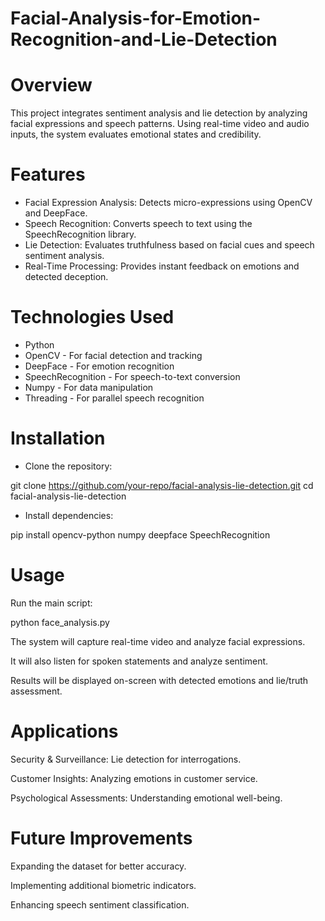 # Facial-Analysis-for-Emotion-Recognition-and-Lie-Detection

# Overview
This project integrates sentiment analysis and lie detection by analyzing facial expressions and speech patterns. Using real-time video and audio inputs, the system evaluates emotional states and credibility.

# Features

- Facial Expression Analysis: Detects micro-expressions using OpenCV and DeepFace.
- Speech Recognition: Converts speech to text using the SpeechRecognition library.
- Lie Detection: Evaluates truthfulness based on facial cues and speech sentiment analysis.
- Real-Time Processing: Provides instant feedback on emotions and detected deception.

# Technologies Used
- Python
- OpenCV - For facial detection and tracking
- DeepFace - For emotion recognition
- SpeechRecognition - For speech-to-text conversion
- Numpy - For data manipulation
- Threading - For parallel speech recognition

# Installation

- Clone the repository:

git clone https://github.com/your-repo/facial-analysis-lie-detection.git
cd facial-analysis-lie-detection

- Install dependencies:

pip install opencv-python numpy deepface SpeechRecognition

# Usage

Run the main script:

python face_analysis.py

The system will capture real-time video and analyze facial expressions.

It will also listen for spoken statements and analyze sentiment.

Results will be displayed on-screen with detected emotions and lie/truth assessment.

# Applications

Security & Surveillance: Lie detection for interrogations.

Customer Insights: Analyzing emotions in customer service.

Psychological Assessments: Understanding emotional well-being.

# Future Improvements

Expanding the dataset for better accuracy.

Implementing additional biometric indicators.

Enhancing speech sentiment classification.
